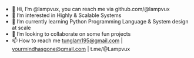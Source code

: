 - 👋 Hi, I’m @lampvux, you can reach me via github.com/@lampvux
- 👀 I’m interested in Highly & Scalable Systems
- 🌱 I’m currently learning Python Programming Language & System design at scale
- 💞️ I’m looking to collaborate on some fun projects
- 📫 How to reach me tunglam195@gmail.com | yourmindhasgone@gmail.com | t.me/@Lampvux

<!---
lampvux/lampvux is a ✨ special ✨ repository because its `README.md` (this file) appears on your GitHub profile.
You can click the Preview link to take a look at your changes.
--->
